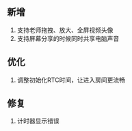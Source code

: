 ## 新增

1. 支持老师拖拽、放大、全屏视频头像
2. 支持屏幕分享的时候同时共享电脑声音


## 优化

1. 调整初始化RTC时间，让进入房间更流畅


## 修复

1. 计时器显示错误
